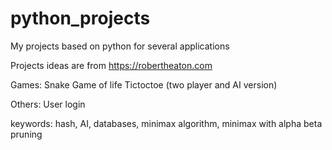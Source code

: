 # python_projects
My projects based on python for several applications

Projects ideas are from https://robertheaton.com

Games:
Snake
Game of life
Tictoctoe (two player and AI version)

Others:
User login

keywords: hash, AI, databases, minimax algorithm, minimax with alpha beta pruning
